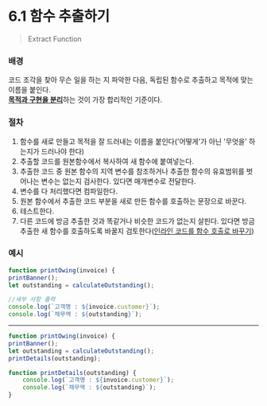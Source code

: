 # 6.1 함수 추출하기

> Extract Function

### 배경

코드 조각을 찾아 무슨 일을 하는 지 파악한 다음, 독립된 함수로 추출하고 목적에 맞는 이름을 붙인다.  
<u>**목적과 구현을 분리**</u>하는 것이 가장 합리적인 기준이다.

### 절차

1. 함수를 새로 만들고 목적을 잘 드러내는 이름을 붙인다('어떻게'가 아닌 '무엇을' 하는지가 드러나야 한다)
2. 추출할 코드를 원본함수에서 복사하여 새 함수에 붙여넣는다.
3. 추출한 코드 중 원본 함수의 지역 변수를 참조하거나 추출한 함수의 유효범위를 벗어나는 변수는 없는지 검사한다. 있다면 매개변수로 전달한다.
4. 변수를 다 처리했다면 컴파일한다.
5. 원본 함수에서 추출한 코드 부분을 새로 만든 함수를 호출하는 문장으로 바꾼다.
6. 테스트한다.
7. 다른 코드에 방금 추출한 것과 똑같거나 비슷한 코드가 없는지 살핀다. 있다면 방금 추출한 새 함수를 호출하도록 바꿀지 검토한다([인라인 코드를 함수 호출로 바꾸기][8.5])

### 예시

```jsx
function printOwing(invoice) {
printBanner();
let outstanding = calculateOutstanding();

//세부 사항 출력
console.log(`고객명 : ${invoice.customer}`);
console.log(`채무액 : ${outstanding}`);
```

---

```jsx
function printOwing(invoice) {
printBanner();
let outstanding = calculateOutstanding();
printDetails(outstanding);

function printDetails(outstanding) {
	console.log(`고객명 : ${invoice.customer}`);
	console.log(`채무액 : ${outstanding}`);
}
```

[8.5]: https://github.com/kse8425/Refactoring/tree/main/chapter8/8.5
